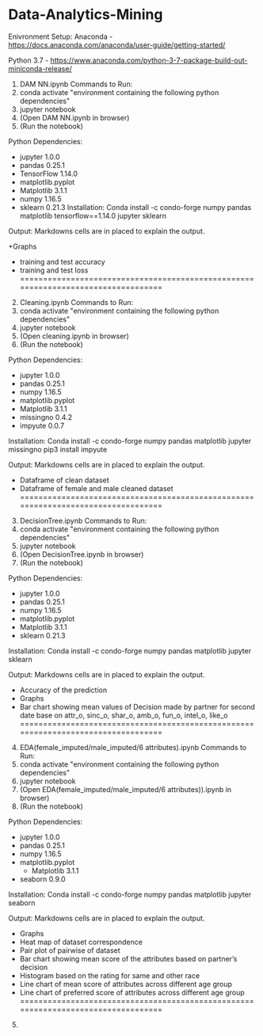 # Data-Analytics-Mining
Enivronment Setup:
Anaconda - https://docs.anaconda.com/anaconda/user-guide/getting-started/

Python 3.7 - https://www.anaconda.com/python-3-7-package-build-out-miniconda-release/

1. DAM NN.ipynb
Commands to Run:
  1. conda activate "environment containing the following python dependencies"
  2. jupyter notebook
  3. (Open DAM NN.ipynb in browser)
  4. (Run the notebook)
  
Python Dependencies:
  - jupyter 1.0.0
  - pandas 0.25.1
  - TensorFlow 1.14.0
  - matplotlib.pyplot        
  - Matplotlib 3.1.1
  - numpy 1.16.5
  - sklearn 0.21.3
Installation:
Conda install -c condo-forge numpy pandas matplotlib tensorflow==1.14.0 jupyter sklearn

Output: Markdowns cells are in placed to explain the output.

+Graphs
   + training and test accuracy
   + training and test loss
==================================================================================
2. Cleaning.ipynb
Commands to Run:
  1. conda activate "environment containing the following python dependencies"
  2. jupyter notebook
  3. (Open cleaning.ipynb in browser)
  4. (Run the notebook)

Python Dependencies:
  - jupyter 1.0.0
  - pandas 0.25.1
  - numpy 1.16.5
  - matplotlib.pyplot
  - Matplotlib 3.1.1
  - missingno 0.4.2
  - impyute 0.0.7

Installation:
Conda install -c condo-forge numpy pandas matplotlib jupyter missingno
pip3 install impyute

Output: Markdowns cells are in placed to explain the output.
  + Dataframe of clean dataset
  + Dataframe of female and male cleaned dataset
==================================================================================
3. DecisionTree.ipynb
Commands to Run:
  1. conda activate "environment containing the following python dependencies"
  2. jupyter notebook
  3. (Open DecisionTree.ipynb in browser)
  4. (Run the notebook)

Python Dependencies:
  - jupyter 1.0.0
  - pandas 0.25.1
  - numpy 1.16.5
  - matplotlib.pyplot
  - Matplotlib 3.1.1
  - sklearn 0.21.3

Installation:
Conda install -c condo-forge numpy pandas matplotlib jupyter sklearn

Output: Markdowns cells are in placed to explain the output.
  + Accuracy of the prediction
  + Graphs
  + Bar chart showing mean values of Decision made by partner for second date base on attr_o, sinc_o, shar_o, amb_o, fun_o, intel_o, like_o
==================================================================================
4. EDA(female_imputed/male_imputed/6 attributes).ipynb
Commands to Run:
  1. conda activate "environment containing the following python dependencies"
  2. jupyter notebook
  3. (Open EDA(female_imputed/male_imputed/6 attributes)).ipynb in browser)
  4. (Run the notebook)

Python Dependencies:
  - jupyter 1.0.0
  - pandas 0.25.1
  - numpy 1.16.5
  - matplotlib.pyplot
    - Matplotlib 3.1.1
  - seaborn 0.9.0

Installation:
Conda install -c condo-forge numpy pandas matplotlib jupyter seaborn

Output: Markdowns cells are in placed to explain the output.
  + Graphs
  + Heat map of dataset correspondence
  + Pair plot of pairwise of dataset
  + Bar chart showing mean score of the attributes based on partner’s decision
  + Histogram based on the rating for same and other race
  + Line chart of mean score of attributes across different age group
  + Line chart of preferred score of attributes across different age group
==================================================================================
5. 
